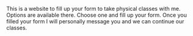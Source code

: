 This is a website to fill up your form to take physical classes with me. Options are available there. Choose one and fill up your form. Once you filled your form I will personally message you and we can continue our classes.
